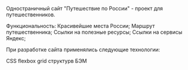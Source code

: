 Одностраничный сайт "Путешествие по России" - проект для путешественников.

Функциональность:
Красивейшие места России;
Маршрут путешественника;
Ссылки на полезные ресурсы;
Ссылки на сервисы Яндекс;

При разработке сайта применялись следующие технологии:

СSS
flexbox
grid
структурв БЭМ
